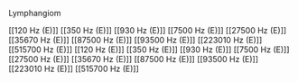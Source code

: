 Lymphangiom

[[120 Hz (E)]]
[[350 Hz (E)]]
[[930 Hz (E)]]
[[7500 Hz (E)]]
[[27500 Hz (E)]]
[[35670 Hz (E)]]
[[87500 Hz (E)]]
[[93500 Hz (E)]]
[[223010 Hz (E)]]
[[515700 Hz (E)]]
[[120 Hz (E)]]
[[350 Hz (E)]]
[[930 Hz (E)]]
[[7500 Hz (E)]]
[[27500 Hz (E)]]
[[35670 Hz (E)]]
[[87500 Hz (E)]]
[[93500 Hz (E)]]
[[223010 Hz (E)]]
[[515700 Hz (E)]]